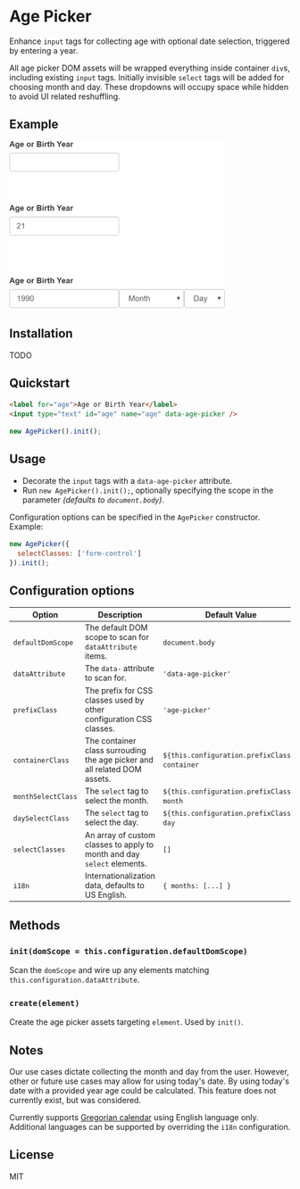 # Age Picker

Enhance `input` tags for collecting age with optional date selection, triggered by entering a year.

All age picker DOM assets will be wrapped everything inside container `div`s, including existing `input` tags. Initially invisible `select` tags will be added for choosing month and day. These dropdowns will occupy space while hidden to avoid UI related reshuffling.

## Example

![Example](example.png)

## Installation

TODO
<!--
```
npm install age-picker
```
-->

## Quickstart

```html
<label for="age">Age or Birth Year</label>
<input type="text" id="age" name="age" data-age-picker />
```

```javascript
new AgePicker().init();
```

## Usage

- Decorate the `input` tags with a `data-age-picker` attribute.
- Run `new AgePicker().init();`, optionally specifying the scope in the parameter *(defaults to `document.body`)*.

Configuration options can be specified in the `AgePicker` constructor. Example:

```javascript
new AgePicker({
  selectClasses: ['form-control']
}).init();
```

## Configuration options

| Option             | Description                                                               | Default Value |
| ------------------ | ------------------------------------------------------------------------- | ------------- |
| `defaultDomScope`  | The default DOM scope to scan for `dataAttribute` items.                  | `document.body` |
| `dataAttribute`    | The `data-` attribute to scan for.                                        | `'data-age-picker'` |
| `prefixClass`      | The prefix for CSS classes used by other configuration CSS classes.       | `'age-picker'` |
| `containerClass`   | The container class surrouding the age picker and all related DOM assets. | ``${this.configuration.prefixClass}-container`` |
| `monthSelectClass` | The `select` tag to select the month.                                     | ``${this.configuration.prefixClass}-month`` |
| `daySelectClass`   | The `select` tag to select the day.                                       | ``${this.configuration.prefixClass}-day`` |
| `selectClasses`    | An array of custom classes to apply to month and day `select` elements.   | `[]` |
| `i18n`             | Internationalization data, defaults to US English.                        | `{ months: [...] }` |

## Methods

### `init(domScope = this.configuration.defaultDomScope)`

Scan the `domScope` and wire up any elements matching `this.configuration.dataAttribute`.

### `create(element)`

Create the age picker assets targeting `element`. Used by `init()`.

## Notes

Our use cases dictate collecting the month and day from the user. However, other or future use cases may allow for using today's date. By using today's date with a provided year age could be calculated. This feature does not currently exist, but was considered.

Currently supports [Gregorian calendar](https://en.wikipedia.org/wiki/Gregorian_calendar) using English language only. Additional languages can be supported by overriding the `i18n` configuration.

## License

MIT
